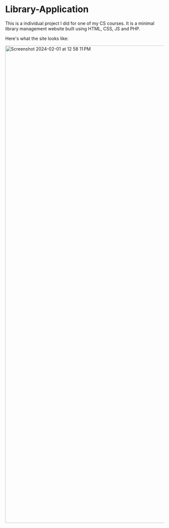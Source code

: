 # Library-Application
This is a individual project I did for one of my CS courses. It is a minimal library management website built using HTML, CSS, JS and PHP.


Here's what the site looks like:

<img width="1512" alt="Screenshot 2024-02-01 at 12 58 11 PM" src="https://github.com/gleni1/Library-Application/assets/78774329/2b355a56-3774-4f50-b834-890df84edca7">
